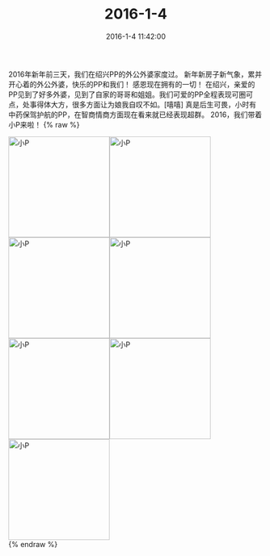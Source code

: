 ﻿---
title: 2016-1-4
date: 2016-1-4 11:42:00
tags:
categories: 妈妈
---
2016年新年前三天，我们在绍兴PP的外公外婆家度过。
新年新房子新气象，累并开心着的外公外婆，快乐的PP和我们！
感恩现在拥有的一切！
在绍兴，亲爱的PP见到了好多外婆，见到了自家的哥哥和姐姐。我们可爱的PP全程表现可圈可点，处事得体大方，很多方面让为娘我自叹不如。[嘻嘻]
真是后生可畏，小时有中药保驾护航的PP，在智商情商方面现在看来就已经表现超群。
2016，我们带着小P来啦！
{% raw %}
<div style="width:500 px">
<div style="float:left; width:100 px"><img src="/images/微信图片_20171012114405.jpg" width="200" alt="小P"></div>
<div style="float:left; width:100 px"><img src="/images/微信图片_20171012114417.jpg" width="200" alt="小P"></div>
<div style="float:left; width:100 px"><img src="/images/微信图片_20171012114426.jpg" width="200" alt="小P"></div>
<div style="float:left; width:100 px"><img src="/images/微信图片_20171012114434.jpg" width="200" alt="小P"></div>
<div style="float:left; width:100 px"><img src="/images/微信图片_20171012114443.jpg" width="200" alt="小P"></div>
<div style="float:left; width:100 px"><img src="/images/微信图片_20171012114451.jpg" width="200" alt="小P"></div>
<div style="float:left; width:100 px"><img src="/images/微信图片_20171012114500.jpg" width="200" alt="小P"></div>
<div style="clear:both"></div>
</div>
{% endraw %}